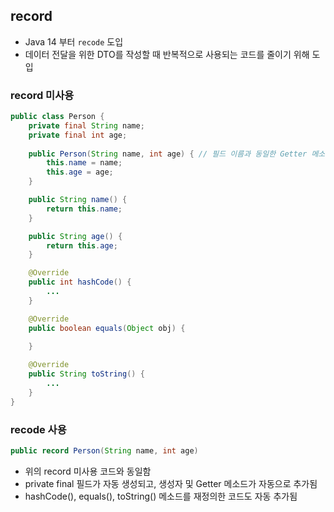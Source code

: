 ## record
- Java 14 부터 `recode` 도입
- 데이터 전달을 위한 DTO를 작성할 때 반복적으로 사용되는 코드를 줄이기 위해 도입

### record 미사용
```java
public class Person {
    private final String name;
    private final int age;
    
    public Person(String name, int age) { // 필드 이름과 동일한 Getter 메소드
        this.name = name;
        this.age = age;
    }

    public String name() {
        return this.name;
    }

    public String age() {
        return this.age;
    }

    @Override
    public int hashCode() {
        ...
    }

    @Override
    public boolean equals(Object obj) {

    }
    
    @Override
    public String toString() {
        ...
    }
}
```

### recode 사용
```java
public record Person(String name, int age)
```
- 위의 record 미사용 코드와 동일함
- private final 필드가 자동 생성되고, 생성자 및 Getter 메소드가 자동으로 추가됨
- hashCode(), equals(), toString() 메소드를 재정의한 코드도 자동 추가됨